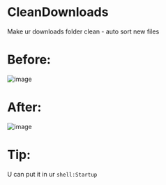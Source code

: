 # CleanDownloads
Make ur downloads folder clean - auto sort new files

# Before:
![image](https://user-images.githubusercontent.com/48851403/120594667-42c30d00-c47c-11eb-9d36-a0b5132cecdf.png)
# After:
![image](https://user-images.githubusercontent.com/48851403/120594682-48b8ee00-c47c-11eb-8129-ca893515f679.png)

# Tip:
U can put it in ur `shell:Startup`
